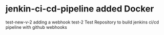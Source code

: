 # jenkin-ci-cd-pipeline added Docker
test-new-v-2
adding a webhook test-2 
Test Repository to build jenkins ci/cd pipeline with github webhooks
